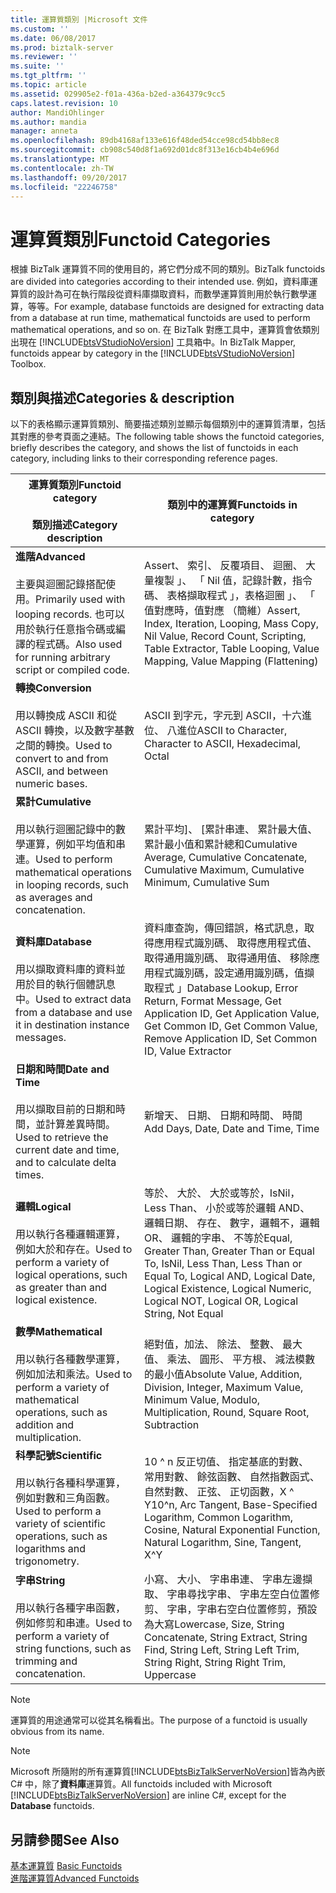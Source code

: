 ```yaml
---
title: 運算質類別 |Microsoft 文件
ms.custom: ''
ms.date: 06/08/2017
ms.prod: biztalk-server
ms.reviewer: ''
ms.suite: ''
ms.tgt_pltfrm: ''
ms.topic: article
ms.assetid: 029905e2-f01a-436a-b2ed-a364379c9cc5
caps.latest.revision: 10
author: MandiOhlinger
ms.author: mandia
manager: anneta
ms.openlocfilehash: 89db4168af133e616f48ded54cce98cd54bb8ec8
ms.sourcegitcommit: cb908c540d8f1a692d01dc8f313e16cb4b4e696d
ms.translationtype: MT
ms.contentlocale: zh-TW
ms.lasthandoff: 09/20/2017
ms.locfileid: "22246758"
---
```

# <a name="functoid-categories"></a><span data-ttu-id="54afe-102">運算質類別</span><span class="sxs-lookup"><span data-stu-id="54afe-102">Functoid Categories</span></span>
<span data-ttu-id="54afe-103">根據 BizTalk 運算質不同的使用目的，將它們分成不同的類別。</span><span class="sxs-lookup"><span data-stu-id="54afe-103">BizTalk functoids are divided into categories according to their intended use.</span></span> <span data-ttu-id="54afe-104">例如，資料庫運算質的設計為可在執行階段從資料庫擷取資料，而數學運算質則用於執行數學運算，等等。</span><span class="sxs-lookup"><span data-stu-id="54afe-104">For example, database functoids are designed for extracting data from a database at run time, mathematical functoids are used to perform mathematical operations, and so on.</span></span> <span data-ttu-id="54afe-105">在 BizTalk 對應工具中，運算質會依類別出現在 [!INCLUDE[btsVStudioNoVersion](../includes/btsvstudionoversion-md.md)] 工具箱中。</span><span class="sxs-lookup"><span data-stu-id="54afe-105">In BizTalk Mapper, functoids appear by category in the [!INCLUDE[btsVStudioNoVersion](../includes/btsvstudionoversion-md.md)] Toolbox.</span></span> 

## <a name="categories--description"></a><span data-ttu-id="54afe-106">類別與描述</span><span class="sxs-lookup"><span data-stu-id="54afe-106">Categories & description</span></span>
<span data-ttu-id="54afe-107">以下的表格顯示運算質類別、簡要描述類別並顯示每個類別中的運算質清單，包括其對應的參考頁面之連結。</span><span class="sxs-lookup"><span data-stu-id="54afe-107">The following table shows the functoid categories, briefly describes the category, and shows the list of functoids in each category, including links to their corresponding reference pages.</span></span>  
  
|<span data-ttu-id="54afe-108">運算質類別</span><span class="sxs-lookup"><span data-stu-id="54afe-108">Functoid category</span></span> <br/><br/> <span data-ttu-id="54afe-109">類別描述</span><span class="sxs-lookup"><span data-stu-id="54afe-109">Category description</span></span>|<span data-ttu-id="54afe-110">類別中的運算質</span><span class="sxs-lookup"><span data-stu-id="54afe-110">Functoids in category</span></span>|  
|---|---|  
|<span data-ttu-id="54afe-111">**進階**</span><span class="sxs-lookup"><span data-stu-id="54afe-111">**Advanced**</span></span> <br /><br /> <span data-ttu-id="54afe-112">主要與迴圈記錄搭配使用。</span><span class="sxs-lookup"><span data-stu-id="54afe-112">Primarily used with looping records.</span></span> <span data-ttu-id="54afe-113">也可以用於執行任意指令碼或編譯的程式碼。</span><span class="sxs-lookup"><span data-stu-id="54afe-113">Also used for running arbitrary script or compiled code.</span></span>|<span data-ttu-id="54afe-114">Assert、 索引、 反覆項目、 迴圈、 大量複製 」、 「 Nil 值，記錄計數，指令碼、 表格擷取程式 」，表格迴圈 」、 「 值對應時，值對應 （簡維）</span><span class="sxs-lookup"><span data-stu-id="54afe-114">Assert, Index, Iteration, Looping, Mass Copy, Nil Value, Record Count, Scripting, Table Extractor, Table Looping, Value Mapping, Value Mapping (Flattening)</span></span>|  
|<span data-ttu-id="54afe-115">**轉換**</span><span class="sxs-lookup"><span data-stu-id="54afe-115">**Conversion**</span></span> <br /><br /> <span data-ttu-id="54afe-116">用以轉換成 ASCII 和從 ASCII 轉換，以及數字基數之間的轉換。</span><span class="sxs-lookup"><span data-stu-id="54afe-116">Used to convert to and from ASCII, and between numeric bases.</span></span>|<span data-ttu-id="54afe-117">ASCII 到字元，字元到 ASCII，十六進位、 八進位</span><span class="sxs-lookup"><span data-stu-id="54afe-117">ASCII to Character, Character to ASCII, Hexadecimal, Octal</span></span>|  
|<span data-ttu-id="54afe-118">**累計**</span><span class="sxs-lookup"><span data-stu-id="54afe-118">**Cumulative**</span></span> <br /><br /> <span data-ttu-id="54afe-119">用以執行迴圈記錄中的數學運算，例如平均值和串連。</span><span class="sxs-lookup"><span data-stu-id="54afe-119">Used to perform mathematical operations in looping records, such as averages and concatenation.</span></span>|<span data-ttu-id="54afe-120">累計平均]、 [累計串連、 累計最大值、 累計最小值和累計總和</span><span class="sxs-lookup"><span data-stu-id="54afe-120">Cumulative Average, Cumulative Concatenate,  Cumulative Maximum, Cumulative Minimum, Cumulative Sum</span></span>|  
|<span data-ttu-id="54afe-121">**資料庫**</span><span class="sxs-lookup"><span data-stu-id="54afe-121">**Database**</span></span> <br /><br /> <span data-ttu-id="54afe-122">用以擷取資料庫的資料並用於目的執行個體訊息中。</span><span class="sxs-lookup"><span data-stu-id="54afe-122">Used to extract data from a database and use it in destination instance messages.</span></span>|<span data-ttu-id="54afe-123">資料庫查詢，傳回錯誤，格式訊息，取得應用程式識別碼、 取得應用程式值、 取得通用識別碼、 取得通用值、 移除應用程式識別碼，設定通用識別碼，值擷取程式 」</span><span class="sxs-lookup"><span data-stu-id="54afe-123">Database Lookup, Error Return, Format Message, Get Application ID, Get Application Value, Get Common ID, Get Common Value, Remove Application ID, Set Common ID, Value Extractor</span></span>|  
|<span data-ttu-id="54afe-124">**日期和時間**</span><span class="sxs-lookup"><span data-stu-id="54afe-124">**Date and Time**</span></span> <br /><br /> <span data-ttu-id="54afe-125">用以擷取目前的日期和時間，並計算差異時間。</span><span class="sxs-lookup"><span data-stu-id="54afe-125">Used to retrieve the current date and time, and to calculate delta times.</span></span>|<span data-ttu-id="54afe-126">新增天、 日期、 日期和時間、 時間</span><span class="sxs-lookup"><span data-stu-id="54afe-126">Add Days, Date, Date and Time, Time</span></span>|  
|<span data-ttu-id="54afe-127">**邏輯**</span><span class="sxs-lookup"><span data-stu-id="54afe-127">**Logical**</span></span> <br /><br /> <span data-ttu-id="54afe-128">用以執行各種邏輯運算，例如大於和存在。</span><span class="sxs-lookup"><span data-stu-id="54afe-128">Used to perform a variety of logical operations, such as greater than and logical existence.</span></span>|<span data-ttu-id="54afe-129">等於、 大於、 大於或等於，IsNil，Less Than、 小於或等於邏輯 AND、 邏輯日期、 存在、 數字，邏輯不，邏輯 OR、 邏輯的字串、 不等於</span><span class="sxs-lookup"><span data-stu-id="54afe-129">Equal, Greater Than, Greater Than or Equal To, IsNil, Less Than, Less Than or Equal To, Logical AND, Logical Date, Logical Existence, Logical Numeric, Logical NOT, Logical OR, Logical String, Not Equal</span></span>|  
|<span data-ttu-id="54afe-130">**數學**</span><span class="sxs-lookup"><span data-stu-id="54afe-130">**Mathematical**</span></span> <br /><br /> <span data-ttu-id="54afe-131">用以執行各種數學運算，例如加法和乘法。</span><span class="sxs-lookup"><span data-stu-id="54afe-131">Used to perform a variety of mathematical operations, such as addition and multiplication.</span></span>|<span data-ttu-id="54afe-132">絕對值，加法、 除法、 整數、 最大值、 乘法、 圓形、 平方根、 減法模數的最小值</span><span class="sxs-lookup"><span data-stu-id="54afe-132">Absolute Value, Addition, Division, Integer, Maximum Value, Minimum Value, Modulo, Multiplication, Round, Square Root, Subtraction</span></span>|  
|<span data-ttu-id="54afe-133">**科學記號**</span><span class="sxs-lookup"><span data-stu-id="54afe-133">**Scientific**</span></span> <br /><br /> <span data-ttu-id="54afe-134">用以執行各種科學運算，例如對數和三角函數。</span><span class="sxs-lookup"><span data-stu-id="54afe-134">Used to perform a variety of scientific operations, such as logarithms and trigonometry.</span></span>|<span data-ttu-id="54afe-135">10 ^ n 反正切值、 指定基底的對數、 常用對數、 餘弦函數、 自然指數函式、 自然對數、 正弦、 正切函數，X ^ Y</span><span class="sxs-lookup"><span data-stu-id="54afe-135">10^n, Arc Tangent, Base-Specified Logarithm, Common Logarithm, Cosine, Natural Exponential Function, Natural Logarithm, Sine, Tangent, X^Y</span></span>|  
|<span data-ttu-id="54afe-136">**字串**</span><span class="sxs-lookup"><span data-stu-id="54afe-136">**String**</span></span> <br /><br /> <span data-ttu-id="54afe-137">用以執行各種字串函數，例如修剪和串連。</span><span class="sxs-lookup"><span data-stu-id="54afe-137">Used to perform a variety of string functions, such as trimming and concatenation.</span></span>|<span data-ttu-id="54afe-138">小寫、 大小、 字串串連、 字串左邊擷取、 字串尋找字串、 字串左空白位置修剪、 字串，字串右空白位置修剪，預設為大寫</span><span class="sxs-lookup"><span data-stu-id="54afe-138">Lowercase, Size, String Concatenate, String Extract, String Find, String Left, String Left Trim, String Right, String Right Trim, Uppercase</span></span>|  
  
> [!NOTE]
>  <span data-ttu-id="54afe-139">運算質的用途通常可以從其名稱看出。</span><span class="sxs-lookup"><span data-stu-id="54afe-139">The purpose of a functoid is usually obvious from its name.</span></span>  
  
> [!NOTE]
>  <span data-ttu-id="54afe-140">Microsoft 所隨附的所有運算質[!INCLUDE[btsBizTalkServerNoVersion](../includes/btsbiztalkservernoversion-md.md)]皆為內嵌 C# 中，除了**資料庫**運算質。</span><span class="sxs-lookup"><span data-stu-id="54afe-140">All functoids included with Microsoft [!INCLUDE[btsBizTalkServerNoVersion](../includes/btsbiztalkservernoversion-md.md)] are inline C#, except for the **Database** functoids.</span></span>  
  
## <a name="see-also"></a><span data-ttu-id="54afe-141">另請參閱</span><span class="sxs-lookup"><span data-stu-id="54afe-141">See Also</span></span>  
 <span data-ttu-id="54afe-142">[基本運算質](../core/basic-functoids.md) </span><span class="sxs-lookup"><span data-stu-id="54afe-142">[Basic Functoids](../core/basic-functoids.md) </span></span>  
 [<span data-ttu-id="54afe-143">進階運算質</span><span class="sxs-lookup"><span data-stu-id="54afe-143">Advanced Functoids</span></span>](../core/advanced-functoids.md)